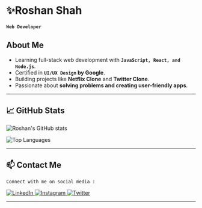 # ✨Roshan Shah
**`Web Developer`**


## About Me
- Learning full-stack web development with **`JavaScript, React, and Node.js`**.  
- Certified in **`UI/UX Design` by Google**.  
- Building projects like **Netflix Clone** and **Twitter Clone**.  
- Passionate about **solving problems and creating user-friendly apps**.


---



## 📈 GitHub Stats

![Roshan's GitHub stats](https://github-readme-stats.vercel.app/api?username=roshan252s&show_icons=true&theme=light)


![Top Languages](https://github-readme-stats.vercel.app/api/top-langs/?username=roshan252s&layout=compact&theme=light)


---

## 📫 Contact Me
`Connect with me on social media :`


<a href="https://www.linkedin.com/in/roshan252k/" target="blank">
  <img src="https://skillicons.dev/icons?i=linkedin" alt="LinkedIn" />
</a>
<!-- <a href="https://www.facebook.com/roshan252s/" target="_blank">
  <img src="https://skillicons.dev/icons?i=fb" alt="Facebook" />
</a> -->
<a href="https://www.instagram.com/roshan252s/" target="blank">
  <img src="https://skillicons.dev/icons?i=instagram" alt="Instagram" />
</a>
<a href="https://twitter.com/roshan252s/" target="_blank">
  <img src="https://skillicons.dev/icons?i=twitter" alt="Twitter" />
</a>

---

